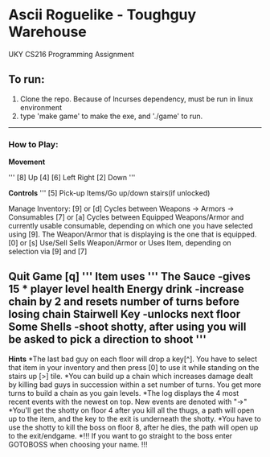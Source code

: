 Ascii Roguelike - Toughguy Warehouse
========
UKY CS216 Programming Assignment
## To run:
1. Clone the repo. Because of lncurses dependency, must be run in linux environment
2. type 'make game' to make the exe, and './game' to run.
 
---
### How to Play:

**Movement**

'''
    [8]			    Up
[4]     [6]	       Left    Right
    [2]			   Down
'''

**Controls**
'''
[5] 		  Pick-up Items/Go up/down stairs(if unlocked)

Manage Inventory: [9] or [d] Cycles between		Weapons -> Armors -> Consumables
		  [7] or [a] Cycles between		Equipped Weapons/Armor and currently usable consumable,
							depending on which one you have selected using [9].
							The Weapon/Armor that is displaying is the one that is equipped.
	          [0] or [s] Use/Sell			Sells Weapon/Armor or Uses Item, depending on selection via [9] and 								[7]

Quit Game	  [q]
'''
**Item uses**
'''
	The Sauce	 -gives 15 * player level health
	Energy drink 	 -increase chain by 2 and resets number of turns before losing chain
	Stairwell Key	 -unlocks next floor
	Some Shells  	 -shoot shotty, after using you will be asked to pick a direction to shoot
'''
---
**Hints**
		*The last bad guy on each floor will drop a key[^]. You have to select that item in your inventory
		and then press [0] to use it while standing on the stairs up [>] tile.
		*You can build up a chain which increases damage dealt by killing bad guys in succession 
		within a set number of turns. You get more turns to build a chain as you gain levels.
		*The log displays the 4 most recent events with the newest on top. New events are denoted with "->"
		*You'll get the shotty on floor 4 after you kill all the thugs, a path will open up to the item,
		and the key to the exit is underneath the shotty.
		*You have to use the shotty to kill the boss on floor 8, after he dies, the path will open up to
		the exit/endgame.
		*!!! If you want to go straight to the boss enter GOTOBOSS when choosing your name. !!! 
		

